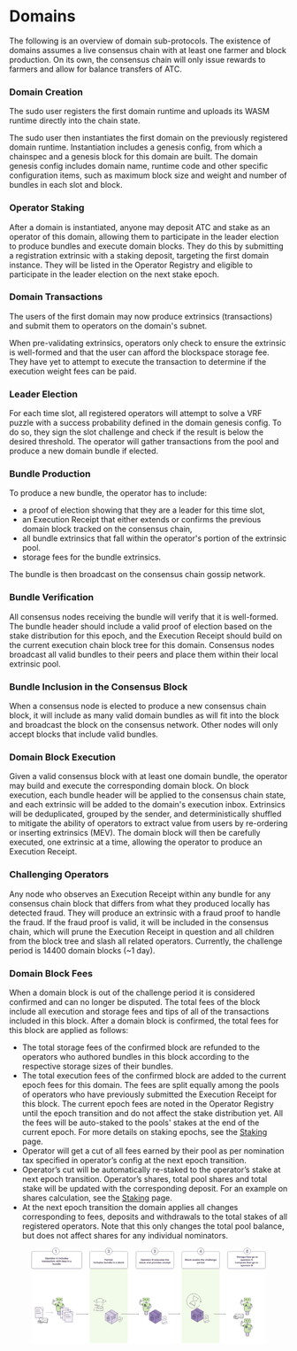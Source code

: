 # Domains

The following is an overview of domain sub-protocols. The existence of domains assumes a live consensus chain with at least one farmer and block production. On its own, the consensus chain will only issue rewards to farmers and allow for balance transfers of ATC.

### Domain Creation

The sudo user registers the first domain runtime and uploads its WASM runtime directly into the chain state.

The sudo user then instantiates the first domain on the previously registered domain runtime. Instantiation includes a genesis config, from which a chainspec and a genesis block for this domain are built. The domain genesis config includes domain name, runtime code and other specific configuration items, such as maximum block size and weight and number of bundles in each slot and block.

### Operator Staking

After a domain is instantiated, anyone may deposit ATC and stake as an operator of this domain, allowing them to participate in the leader election to produce bundles and execute domain blocks. They do this by submitting a registration extrinsic with a staking deposit, targeting the first domain instance. They will be listed in the Operator Registry and eligible to participate in the leader election on the next stake epoch.

### Domain Transactions

The users of the first domain may now produce extrinsics (transactions) and submit them to operators on the domain's subnet.

When pre-validating extrinsics, operators only check to ensure the extrinsic is well-formed and that the user can afford the blockspace storage fee. They have yet to attempt to execute the transaction to determine if the execution weight fees can be paid.

### Leader Election

For each time slot, all registered operators will attempt to solve a VRF puzzle with a success probability defined in the domain genesis config. To do so, they sign the slot challenge and check if the result is below the desired threshold. The operator will gather transactions from the pool and produce a new domain bundle if elected.

### Bundle Production

To produce a new bundle, the operator has to include:

* a proof of election showing that they are a leader for this time slot,
* an Execution Receipt that either extends or confirms the previous domain block tracked on the consensus chain,
* all bundle extrinsics that fall within the operator's portion of the extrinsic pool.
* storage fees for the bundle extrinsics.

The bundle is then broadcast on the consensus chain gossip network.

### Bundle Verification

All consensus nodes receiving the bundle will verify that it is well-formed. The bundle header should include a valid proof of election based on the stake distribution for this epoch, and the Execution Receipt should build on the current execution chain block tree for this domain. Consensus nodes broadcast all valid bundles to their peers and place them within their local extrinsic pool.

### Bundle Inclusion in the Consensus Block

When a consensus node is elected to produce a new consensus chain block, it will include as many valid domain bundles as will fit into the block and broadcast the block on the consensus network. Other nodes will only accept blocks that include valid bundles.

### Domain Block Execution

Given a valid consensus block with at least one domain bundle, the operator may build and execute the corresponding domain block. On block execution, each bundle header will be applied to the consensus chain state, and each extrinsic will be added to the domain's execution inbox. Extrinsics will be deduplicated, grouped by the sender, and deterministically shuffled to mitigate the ability of operators to extract value from users by re-ordering or inserting extrinsics (MEV). The domain block will then be carefully executed, one extrinsic at a time, allowing the operator to produce an Execution Receipt.

### Challenging Operators

Any node who observes an Execution Receipt within any bundle for any consensus chain block that differs from what they produced locally has detected fraud. They will produce an extrinsic with a fraud proof to handle the fraud. If the fraud proof is valid, it will be included in the consensus chain, which will prune the Execution Receipt in question and all children from the block tree and slash all related operators. Currently, the challenge period is 14400 domain blocks (\~1 day).

### Domain Block Fees

When a domain block is out of the challenge period it is considered confirmed and can no longer be disputed. The total fees of the block include all execution and storage fees and tips of all of the transactions included in this block. After a domain block is confirmed, the total fees for this block are applied as follows:

* The total storage fees of the confirmed block are refunded to the operators who authored bundles in this block according to the respective storage sizes of their bundles.
* The total execution fees of the confirmed block are added to the current epoch fees for this domain. The fees are split equally among the pools of operators who have previously submitted the Execution Receipt for this block. The current epoch fees are noted in the Operator Registry until the epoch transition and do not affect the stake distribution yet. All the fees will be auto-staked to the pools' stakes at the end of the current epoch. For more details on staking epochs, see the [Staking](/subspace-protocol/decoupled-execution/staking.md#staking-epochs) page.
* Operator will get a cut of all fees earned by their pool as per nomination tax specified in operator’s config at the next epoch transition.
* Operator’s cut will be automatically re-staked to the operator’s stake at next epoch transition. Operator’s shares, total pool shares and total stake will be updated with the corresponding deposit. For an example on shares calculation, see the [Staking](/subspace-protocol/decoupled-execution/staking.md#example) page.
* At the next epoch transition the domain applies all changes corresponding to fees, deposits and withdrawals to the total stakes of all registered operators. Note that this only changes the total pool balance, but does not affect shares for any individual nominators.

<figure><picture><source srcset="../../../.gitbook/assets/Domain_Tx_To_Reward-dark.svg" media="(prefers-color-scheme: dark)"><img src="../../../.gitbook/assets/image (19).png" alt=""></picture><figcaption></figcaption></figure>
